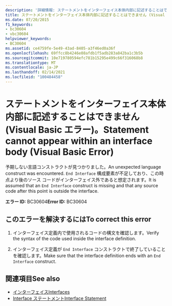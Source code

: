 ```yaml
---
description: '詳細情報: ステートメントをインターフェイス本体内部に記述することはできません (Visual Basic エラー)'
title: ステートメントをインターフェイス本体内部に記述することはできません (Visual Basic エラー)。
ms.date: 07/20/2015
f1_keywords:
- bc30604
- vbc30604
helpviewer_keywords:
- BC30604
ms.assetid: ce4759fe-5e49-43ad-8405-a3f46ed0a36f
ms.openlocfilehash: 69ffcc8b4246e08afdb1f5adb283a842ba1c3b5b
ms.sourcegitcommit: 10e719780594efc781b15295e499c66f316068b8
ms.translationtype: MT
ms.contentlocale: ja-JP
ms.lasthandoff: 02/14/2021
ms.locfileid: "100484458"
---
```

# <a name="statement-cannot-appear-within-an-interface-body-visual-basic-error"></a><span data-ttu-id="eb226-103">ステートメントをインターフェイス本体内部に記述することはできません (Visual Basic エラー)。</span><span class="sxs-lookup"><span data-stu-id="eb226-103">Statement cannot appear within an interface body (Visual Basic Error)</span></span>

<span data-ttu-id="eb226-104">予期しない言語コンストラクトが見つかりました。</span><span class="sxs-lookup"><span data-stu-id="eb226-104">An unexpected language construct was encountered.</span></span> <span data-ttu-id="eb226-105">`End Interface` 構成要素が不足しており、この時点より後のソース コードがインターフェイス外であると想定されます。</span><span class="sxs-lookup"><span data-stu-id="eb226-105">It is assumed that an `End Interface` construct is missing and that any source code after this point is outside the interface.</span></span>  
  
 <span data-ttu-id="eb226-106">**エラー ID:** BC30604</span><span class="sxs-lookup"><span data-stu-id="eb226-106">**Error ID:** BC30604</span></span>  
  
## <a name="to-correct-this-error"></a><span data-ttu-id="eb226-107">このエラーを解決するには</span><span class="sxs-lookup"><span data-stu-id="eb226-107">To correct this error</span></span>  
  
1. <span data-ttu-id="eb226-108">インターフェイス定義内で使用されるコードの構文を確認します。</span><span class="sxs-lookup"><span data-stu-id="eb226-108">Verify the syntax of the code used inside the interface definition.</span></span>  
  
2. <span data-ttu-id="eb226-109">インターフェイス定義が `End Interface` コンストラクトで終了していることを確認します。</span><span class="sxs-lookup"><span data-stu-id="eb226-109">Make sure that the interface definition ends with an `End Interface` construct.</span></span>  
  
## <a name="see-also"></a><span data-ttu-id="eb226-110">関連項目</span><span class="sxs-lookup"><span data-stu-id="eb226-110">See also</span></span>

- [<span data-ttu-id="eb226-111">インターフェイス</span><span class="sxs-lookup"><span data-stu-id="eb226-111">Interfaces</span></span>](../programming-guide/language-features/interfaces/index.md)
- [<span data-ttu-id="eb226-112">Interface ステートメント</span><span class="sxs-lookup"><span data-stu-id="eb226-112">Interface Statement</span></span>](../language-reference/statements/interface-statement.md)
